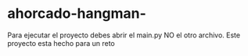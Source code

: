 # ahorcado-hangman-
Para ejecutar el proyecto debes abrir el main.py NO el otro archivo.
Este proyecto esta hecho para un reto

